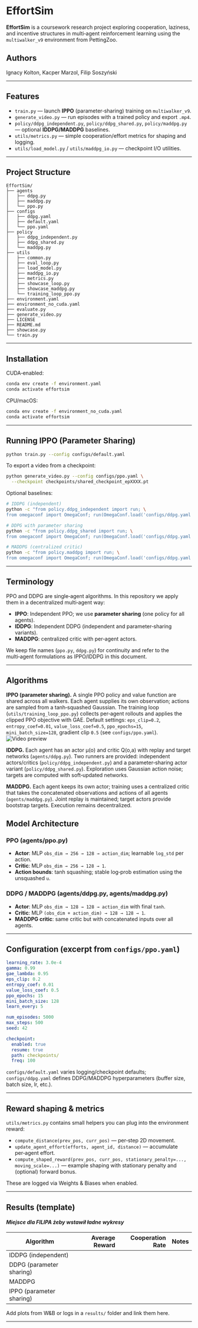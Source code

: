 # EffortSim

**EffortSim** is a coursework research project exploring cooperation, laziness, and incentive structures in multi‑agent reinforcement learning using the `multiwalker_v9` environment from PettingZoo.

## Authors

Ignacy Kolton, Kacper Marzol, Filip Soszyński

---

## Features

* `train.py` — launch **IPPO** (parameter‑sharing) training on `multiwalker_v9`.
* `generate_video.py` — run episodes with a trained policy and export `.mp4`.
* `policy/ddpg_independent.py`, `policy/ddpg_shared.py`, `policy/maddpg.py` — optional **IDDPG/MADDPG** baselines.
* `utils/metrics.py` — simple cooperation/effort metrics for shaping and logging.
* `utils/load_model.py` / `utils/maddpg_io.py` — checkpoint I/O utilities.


---

## Project Structure

```text
EffortSim/
├── agents
│   ├── ddpg.py
│   ├── maddpg.py
│   └── ppo.py
├── configs
│   ├── ddpg.yaml
│   ├── default.yaml
│   └── ppo.yaml
├── policy
│   ├── ddpg_independent.py
│   ├── ddpg_shared.py
│   └── maddpg.py
├── utils
│   ├── common.py
│   ├── eval_loop.py
│   ├── load_model.py
│   ├── maddpg_io.py
│   ├── metrics.py
│   ├── showcase_loop.py
│   ├── showcase_maddpg.py
│   └── training_loop_ppo.py
├── environment.yaml
├── environment_no_cuda.yaml
├── evaluate.py
├── generate_video.py
├── LICENSE
├── README.md
├── showcase.py
└── train.py
```

---

## Installation

CUDA‑enabled:

```bash
conda env create -f environment.yaml
conda activate effortsim
```

CPU/macOS:

```bash
conda env create -f environment_no_cuda.yaml
conda activate effortsim
```

---

## Running IPPO (Parameter Sharing)

```bash
python train.py --config configs/default.yaml
```

To export a video from a checkpoint:

```bash
python generate_video.py --config configs/ppo.yaml \
  --checkpoint checkpoints/shared_checkpoint_epXXXX.pt
```

Optional baselines:

```bash
# IDDPG (independent)
python -c "from policy.ddpg_independent import run; \
from omegaconf import OmegaConf; run(OmegaConf.load('configs/ddpg.yaml'))"

# DDPG with parameter sharing
python -c "from policy.ddpg_shared import run; \
from omegaconf import OmegaConf; run(OmegaConf.load('configs/ddpg.yaml'))"

# MADDPG (centralized critic)
python -c "from policy.maddpg import run; \
from omegaconf import OmegaConf; run(OmegaConf.load('configs/ddpg.yaml'))"
```

---

## Terminology

PPO and DDPG are single‑agent algorithms. In this repository we apply them in a decentralized multi‑agent way:

* **IPPO**: Independent PPO; we use **parameter sharing** (one policy for all agents).
* **IDDPG**: Independent DDPG (independent and parameter‑sharing variants).
* **MADDPG**: centralized critic with per‑agent actors.

We keep file names (`ppo.py`, `ddpg.py`) for continuity and refer to the multi‑agent formulations as IPPO/IDDPG in this document.

---

## Algorithms

**IPPO (parameter sharing).** A single PPO policy and value function are shared across all walkers. Each agent supplies its own observation; actions are sampled from a tanh‑squashed Gaussian. The training loop (`utils/training_loop_ppo.py`) collects per‑agent rollouts and applies the clipped PPO objective with GAE. Default settings: `eps_clip=0.2`, `entropy_coef=0.01`, `value_loss_coef=0.5`, `ppo_epochs=15`, `mini_batch_size=128`, gradient clip `0.5` (see `configs/ppo.yaml`).
![Video preview](readme/ppo.gif)

**IDDPG.** Each agent has an actor μ(o) and critic Q(o,a) with replay and target networks (`agents/ddpg.py`). Two runners are provided: independent actors/critics (`policy/ddpg_independent.py`) and a parameter‑sharing actor variant (`policy/ddpg_shared.py`). Exploration uses Gaussian action noise; targets are computed with soft‑updated networks.





**MADDPG.** Each agent keeps its own actor; training uses a centralized critic that takes the concatenated observations and actions of all agents (`agents/maddpg.py`). Joint replay is maintained; target actors provide bootstrap targets. Execution remains decentralized.

## Model Architecture

### PPO (agents/ppo.py)

* **Actor**: MLP `obs_dim → 256 → 128 → action_dim`; learnable `log_std` per action.
* **Critic**: MLP `obs_dim → 256 → 128 → 1`.
* **Action bounds**: tanh squashing; stable log‑prob estimation using the unsquashed `u`.

### DDPG / MADDPG (agents/ddpg.py, agents/maddpg.py)

* **Actor**: MLP `obs_dim → 128 → 128 → action_dim` with final `tanh`.
* **Critic**: MLP `(obs_dim + action_dim) → 128 → 128 → 1`.
* **MADDPG critic**: same critic but with concatenated inputs over all agents.

---

## Configuration (excerpt from `configs/ppo.yaml`)

```yaml
learning_rate: 3.0e-4
gamma: 0.99
gae_lambda: 0.95
eps_clip: 0.2
entropy_coef: 0.01
value_loss_coef: 0.5
ppo_epochs: 15
mini_batch_size: 128
learn_every: 5

num_episodes: 5000
max_steps: 500
seed: 42

checkpoint:
  enabled: true
  resume: true
  path: checkpoints/
  freq: 100
```

`configs/default.yaml` varies logging/checkpoint defaults; `configs/ddpg.yaml` defines DDPG/MADDPG hyperparameters (buffer size, batch size, lr, etc.).

---

## Reward shaping & metrics

`utils/metrics.py` contains small helpers you can plug into the environment reward:

* `compute_distance(prev_pos, curr_pos)` — per‑step 2D movement.
* `update_agent_effort(efforts, agent_id, distance)` — accumulate per‑agent effort.
* `compute_shaped_reward(prev_pos, curr_pos, stationary_penalty=..., moving_scale=...)` — example shaping with stationary penalty and (optional) forward bonus.

These are logged via Weights & Biases when enabled.

---

## Results (template)

#### _Miejsce dla FILIPA żeby wstawił ładne wykresy_

| Algorithm                | Average Reward | Cooperation Rate | Notes |
| ------------------------ | -------------: | ---------------: | ----- |
| IDDPG (independent)      |                |                  |       |
| DDPG (parameter sharing) |                |                  |       |
| MADDPG                   |                |                  |       |
| IPPO (parameter sharing) |                |                  |       |

Add plots from W\&B or logs in a `results/` folder and link them here.

---
<!-- 
## Known Issues / Limitations

* `evaluate.py` currently references a legacy DQN path; for IPPO evaluation use `generate_video.py` or adapt `utils/eval_loop.py`.
* Code targets a single machine and specific library versions from the provided conda envs. -->

<!-- ---

## TODO

* Refactor model loading for shared checkpoints (`utils/load_model.py`).
* Tune / redesign reward shaping to avoid local optima (`utils/metrics.py`).
* Make evaluation compatible with IPPO (`utils/eval_loop.py`).
* Add evaluation metrics for cooperation and per‑agent effort.

---

## License

MIT License (see `LICENSE`). This repository is for coursework; reuse appropriately. -->
